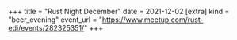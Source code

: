 +++
title = "Rust Night December"
date = 2021-12-02
[extra]
kind = "beer_evening"
event_url = "https://www.meetup.com/rust-edi/events/282325351/"
+++